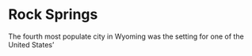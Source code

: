 # Rock Springs
The fourth most populate city in Wyoming was the setting for one of the United States’

